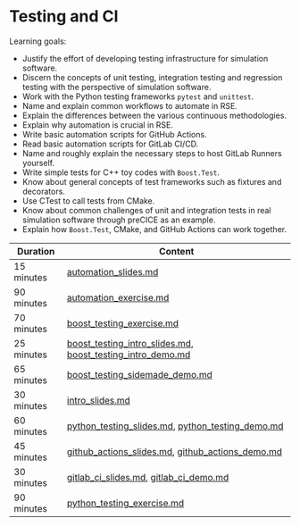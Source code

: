 # Testing and CI

Learning goals:

- Justify the effort of developing testing infrastructure for simulation software.
- Discern the concepts of unit testing, integration testing and regression testing with the perspective of simulation software.
- Work with the Python testing frameworks `pytest` and `unittest`.
- Name and explain common workflows to automate in RSE.
- Explain the differences between the various continuous methodologies.
- Explain why automation is crucial in RSE.
- Write basic automation scripts for GitHub Actions.
- Read basic automation scripts for GitLab CI/CD.
- Name and roughly explain the necessary steps to host GitLab Runners yourself.
- Write simple tests for C++ toy codes with `Boost.Test`.
- Know about general concepts of test frameworks such as fixtures and decorators.
- Use CTest to call tests from CMake.
- Know about common challenges of unit and integration tests in real simulation software through preCICE as an example.
- Explain how `Boost.Test`, CMake, and GitHub Actions can work together.

| Duration | Content |
| --- | --- |
| 15 minutes | [automation_slides.md](https://github.com/Simulation-Software-Engineering/Lecture-Material/blob/main/05_testing_and_ci/automation_slides.md) |
| 90 minutes | [automation_exercise.md](https://github.com/Simulation-Software-Engineering/Lecture-Material/blob/main/05_testing_and_ci/automation_exercise.md) |
| 70 minutes | [boost_testing_exercise.md](https://github.com/Simulation-Software-Engineering/Lecture-Material/blob/main/05_testing_and_ci/boost_testing_exercise.md) |
| 25 minutes | [boost_testing_intro_slides.md](https://github.com/Simulation-Software-Engineering/Lecture-Material/blob/main/05_testing_and_ci/boost_testing_intro_slides.md), [boost_testing_intro_demo.md](https://github.com/Simulation-Software-Engineering/Lecture-Material/blob/main/05_testing_and_ci/boost_testing_intro_demo.md) |
| 65 minutes | [boost_testing_sidemade_demo.md](https://github.com/Simulation-Software-Engineering/Lecture-Material/blob/main/05_testing_and_ci/boost_testing_sidemade_demo.md) |
| 30 minutes | [intro_slides.md](https://github.com/Simulation-Software-Engineering/Lecture-Material/blob/main/05_testing_and_ci/intro_slides.md) |
| 60 minutes | [python_testing_slides.md](https://github.com/Simulation-Software-Engineering/Lecture-Material/blob/main/05_testing_and_ci/python_testing_slides.md), [python_testing_demo.md](https://github.com/Simulation-Software-Engineering/Lecture-Material/blob/main/05_testing_and_ci/python_testing_demo.md) |
| 45 minutes | [github_actions_slides.md](https://github.com/Simulation-Software-Engineering/Lecture-Material/blob/main/05_testing_and_ci/github_actions_slides.md), [github_actions_demo.md](https://github.com/Simulation-Software-Engineering/Lecture-Material/blob/main/05_testing_and_ci/github_actions_demo.md) |
| 30 minutes | [gitlab_ci_slides.md](https://github.com/Simulation-Software-Engineering/Lecture-Material/blob/main/05_testing_and_ci/gitlab_ci_slides.md), [gitlab_ci_demo.md](https://github.com/Simulation-Software-Engineering/Lecture-Material/blob/main/05_testing_and_ci/gitlab_ci_demo.md) |
| 90 minutes | [python_testing_exercise.md](https://github.com/Simulation-Software-Engineering/Lecture-Material/blob/main/05_testing_and_ci/python_testing_exercise.md) |
